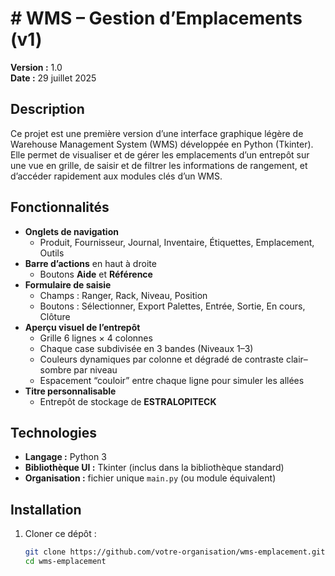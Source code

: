 # # WMS – Gestion d’Emplacements (v1)

**Version :** 1.0  
**Date :** 29 juillet 2025  

## Description

Ce projet est une première version d’une interface graphique légère de Warehouse Management System (WMS) développée en Python (Tkinter). Elle permet de visualiser et de gérer les emplacements d’un entrepôt sur une vue en grille, de saisir et de filtrer les informations de rangement, et d’accéder rapidement aux modules clés d’un WMS.

## Fonctionnalités

- **Onglets de navigation**  
  - Produit, Fournisseur, Journal, Inventaire, Étiquettes, Emplacement, Outils  
- **Barre d’actions** en haut à droite  
  - Boutons **Aide** et **Référence**  
- **Formulaire de saisie**  
  - Champs : Ranger, Rack, Niveau, Position  
  - Boutons : Sélectionner, Export Palettes, Entrée, Sortie, En cours, Clôture  
- **Aperçu visuel de l’entrepôt**  
  - Grille 6 lignes × 4 colonnes  
  - Chaque case subdivisée en 3 bandes (Niveaux 1–3)  
  - Couleurs dynamiques par colonne et dégradé de contraste clair–sombre par niveau  
  - Espacement “couloir” entre chaque ligne pour simuler les allées  
- **Titre personnalisable**  
  - Entrepôt de stockage de **ESTRALOPITECK**

## Technologies

- **Langage :** Python 3  
- **Bibliothèque UI :** Tkinter (inclus dans la bibliothèque standard)  
- **Organisation :** fichier unique `main.py` (ou module équivalent)

## Installation

1. Cloner ce dépôt :  
   ```bash
   git clone https://github.com/votre-organisation/wms-emplacement.git
   cd wms-emplacement

